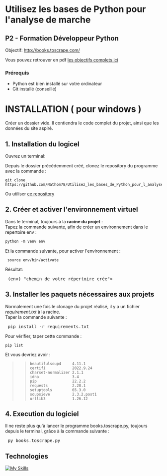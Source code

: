 # Utilisez les bases de Python pour l'analyse de marche
## P2 - Formation Développeur Python

Objectif: 
http://books.toscrape.com/

Vous pouvez retrouver en pdf [les objectifs complets ici](http://course.oc-static.com/projects/Python+FR/P2+-+Utilisez+les+bases+de+Python+pour+l'analyse+de+march%C3%A9/Python_P2_FR_Requirements.pdf)
### Prérequis
* Python est bien installé sur votre ordinateur
* Git installé (conseillé)

# INSTALLATION ( pour windows )

Créer un dossier vide. Il contiendra le code complet du projet, ainsi que les données du site aspiré.

## 1. Installation du logicel

Ouvrez un terminal:

Depuis le dossier précédemment créé, clonez le repository du programme avec la commande :

<pre><code>git clone https://github.com/Nathom78/Utilisez_les_bases_de_Python_pour_l_analyse_de_marche.git</code></pre>

Ou utiliser [ce repository](https://github.com/Nathom78/Utilisez_les_bases_de_Python_pour_l_analyse_de_marche.git)
<br>
## 2. Créer et activer l'environnement virtuel

Dans le terminal, toujours à la **racine du projet** :<br>
Tapez la commande suivante, afin de créer un environnement dans le repertoire env :
```PowerShell 
python -m venv env 
```
Et la commande suivante, pour activer l'environnement :
<pre><code> source env/bin/activate</code></pre>
Résultat:
<pre> (env) "chemin de votre répertoire crée"> </pre>

## 3. Installer les paquets nécessaires aux projets 

Normalement une fois le clonage du projet réalisé, il y a un fichier *requirement.txt* à la racine.<br>
Taper la commande suivante :
<pre> pip install -r requirements.txt </pre>
Pour vérifier, taper cette commande :
<pre><code>pip list</code></pre>
Et vous devriez avoir :
>><pre><code>beautifulsoup4     4.11.1
>>certifi            2022.9.24
>>charset-normalizer 2.1.1
>>idna               3.4
>>pip                22.2.2
>>requests           2.28.1
>>setuptools         65.3.0
>>soupsieve          2.3.2.post1
>>urllib3            1.26.12</code></pre>
## 4. Execution du logiciel

Il ne reste plus qu'à lancer le programme books.toscrape.py, toujours depuis le terminal, grâce à la commande suivante :

<pre> py books.toscrape.py </pre>


## Technologies
[![My Skills](https://skillicons.dev/icons?i=python,html,git,github&theme=dark)](https://skillicons.dev)